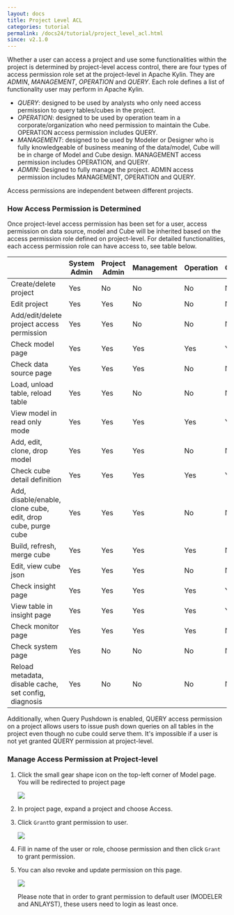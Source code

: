 ```yaml
---
layout: docs
title: Project Level ACL
categories: tutorial
permalink: /docs24/tutorial/project_level_acl.html
since: v2.1.0
---
```


Whether a user can access a project and use some functionalities within the project is determined by project-level access control, there are four types of access permission role set at the project-level in Apache Kylin. They are *ADMIN*, *MANAGEMENT*, *OPERATION* and *QUERY*. Each role defines a list of functionality user may perform in Apache Kylin.

- *QUERY*: designed to be used by analysts who only need access permission to query tables/cubes in the project.
- *OPERATION*: designed to be used by operation team in a corporate/organization who need permission to maintain the Cube. OPERATION access permission includes QUERY.
- *MANAGEMENT*: designed to be used by Modeler or Designer who is fully knowledgeable of business meaning of the data/model, Cube will be in charge of Model and Cube design. MANAGEMENT access permission includes OPERATION, and QUERY.
- *ADMIN*: Designed to fully manage the project. ADMIN access permission includes MANAGEMENT, OPERATION and QUERY.

Access permissions are independent between different projects.

### How Access Permission is Determined

Once project-level access permission has been set for a user, access permission on data source, model and Cube will be inherited based on the access permission role defined on project-level. For detailed functionalities, each access permission role can have access to, see table below.

|                                          | System Admin | Project Admin | Management | Operation | Query |
| ---------------------------------------- | ------------ | ------------- | ---------- | --------- | ----- |
| Create/delete project                    | Yes          | No            | No         | No        | No    |
| Edit project                             | Yes          | Yes           | No         | No        | No    |
| Add/edit/delete project access permission | Yes          | Yes           | No         | No        | No    |
| Check model page                         | Yes          | Yes           | Yes        | Yes       | Yes   |
| Check data source page                   | Yes          | Yes           | Yes        | No        | No    |
| Load, unload table, reload table         | Yes          | Yes           | No         | No        | No    |
| View model in read only mode             | Yes          | Yes           | Yes        | Yes       | Yes   |
| Add, edit, clone, drop model             | Yes          | Yes           | Yes        | No        | No    |
| Check cube detail definition             | Yes          | Yes           | Yes        | Yes       | Yes   |
| Add, disable/enable, clone cube, edit, drop cube, purge cube | Yes          | Yes           | Yes        | No        | No    |
| Build, refresh, merge cube               | Yes          | Yes           | Yes        | Yes       | No    |
| Edit, view cube json                     | Yes          | Yes           | Yes        | No        | No    |
| Check insight page                       | Yes          | Yes           | Yes        | Yes       | Yes   |
| View table in insight page               | Yes          | Yes           | Yes        | Yes       | Yes   |
| Check monitor page                       | Yes          | Yes           | Yes        | Yes       | No    |
| Check system page                        | Yes          | No            | No         | No        | No    |
| Reload metadata, disable cache, set config, diagnosis | Yes          | No            | No         | No        | No    |


Additionally, when Query Pushdown is enabled, QUERY access permission on a project allows users to issue push down queries on all tables in the project even though no cube could serve them. It's impossible if a user is not yet granted QUERY permission at project-level.

### Manage Access Permission at Project-level

1. Click the small gear shape icon on the top-left corner of Model page. You will be redirected to project page

   ![](/images/Project-level-acl/ACL-1.png)

2. In project page, expand a project and choose Access.
3. Click `Grant`to grant permission to user.

	![](/images/Project-level-acl/ACL-2.png)

4. Fill in name of the user or role, choose permission and then click `Grant` to grant permission.

5. You can also revoke and update permission on this page.

   ![](/images/Project-level-acl/ACL-3.png)

   Please note that in order to grant permission to default user (MODELER and ANLAYST), these users need to login as least once. 
   ​
